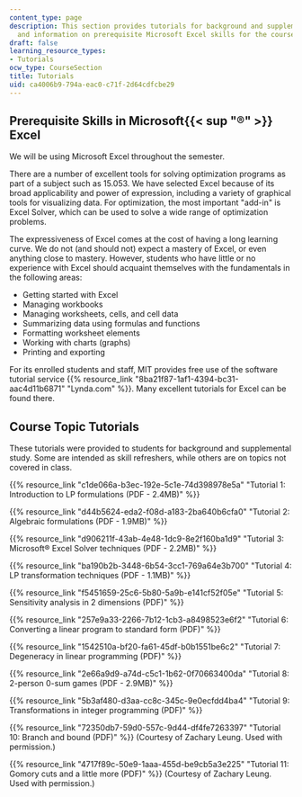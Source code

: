 ```yaml
---
content_type: page
description: This section provides tutorials for background and supplemental study,
  and information on prerequisite Microsoft Excel skills for the course.
draft: false
learning_resource_types:
- Tutorials
ocw_type: CourseSection
title: Tutorials
uid: ca4006b9-794a-eac0-c71f-2d64cdfcbe29
---
```

## Prerequisite Skills in Microsoft{{< sup "®" >}} Excel

We will be using Microsoft Excel throughout the semester.

There are a number of excellent tools for solving optimization programs as part of a subject such as 15.053. We have selected Excel because of its broad applicability and power of expression, including a variety of graphical tools for visualizing data. For optimization, the most important "add-in" is Excel Solver, which can be used to solve a wide range of optimization problems.

The expressiveness of Excel comes at the cost of having a long learning curve. We do not (and should not) expect a mastery of Excel, or even anything close to mastery. However, students who have little or no experience with Excel should acquaint themselves with the fundamentals in the following areas:

- Getting started with Excel
- Managing workbooks
- Managing worksheets, cells, and cell data
- Summarizing data using formulas and functions
- Formatting worksheet elements
- Working with charts (graphs)
- Printing and exporting

For its enrolled students and staff, MIT provides free use of the software tutorial service {{% resource_link "8ba21f87-1af1-4394-bc31-aac4d11b6871" "Lynda.com" %}}. Many excellent tutorials for Excel can be found there.

## Course Topic Tutorials

These tutorials were provided to students for background and supplemental study. Some are intended as skill refreshers, while others are on topics not covered in class.

{{% resource_link "c1de066a-b3ec-192e-5c1e-74d398978e5a" "Tutorial 1: Introduction to LP formulations (PDF - 2.4MB)" %}}

{{% resource_link "d44b5624-eda2-f08d-a183-2ba640b6cfa0" "Tutorial 2: Algebraic formulations (PDF - 1.9MB)" %}}

{{% resource_link "d906211f-43ab-4e48-1dc9-8e2f160ba1d9" "Tutorial 3: Microsoft® Excel Solver techniques (PDF - 2.2MB)" %}}

{{% resource_link "ba190b2b-3448-6b54-3cc1-769a64e3b700" "Tutorial 4: LP transformation techniques (PDF - 1.1MB)" %}}

{{% resource_link "f5451659-25c6-5b80-5a9b-e141cf52f05e" "Tutorial 5: Sensitivity analysis in 2 dimensions (PDF)" %}}

{{% resource_link "257e9a33-2266-7b12-1cb3-a8498523e6f2" "Tutorial 6: Converting a linear program to standard form (PDF)" %}}

{{% resource_link "1542510a-bf20-fa61-45df-b0b1551be6c2" "Tutorial 7: Degeneracy in linear programming (PDF)" %}}

{{% resource_link "2e66a9d9-a74d-c5c1-1b62-0f70663400da" "Tutorial 8: 2-person 0-sum games (PDF - 2.9MB)" %}}

{{% resource_link "5b3af480-d3aa-cc8c-345c-9e0ecfdd4ba4" "Tutorial 9: Transformations in integer programming (PDF)" %}}

{{% resource_link "72350db7-59d0-557c-9d44-df4fe7263397" "Tutorial 10: Branch and bound (PDF)" %}} (Courtesy of Zachary Leung. Used with permission.)

{{% resource_link "4717f89c-50e9-1aaa-455d-be9cb5a3e225" "Tutorial 11: Gomory cuts and a little more (PDF)" %}} (Courtesy of Zachary Leung. Used with permission.)